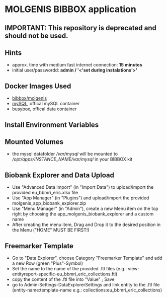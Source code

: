 # MOLGENIS BIBBOX application
## IMPORTANT: This repository is deprecated and should not be used.
## Hints
* approx. time with medium fast internet connection: **15 minutes**
* initial user/passwordd: **admin / '<'set during instalations'>'**

## Docker Images Used
 * [bibbox/molgenis](https://hub.docker.com/r/bibbox/molgenis/) 
 * [mySQL](https://hub.docker.com/_/mysql/), offical mySQL container
 * [busybox](https://hub.docker.com/_/busybox/), offical data container
 
## Install Environment Variables

## Mounted Volumes

* the mysql datafolder _/var/mysql_ will be mounted to _/opt/apps/INSTANCE_NAME/var/mysql_ in your BIBBOX kit 

## Biobank Explorer and Data Upload

* Use "Advanced Data Import" (in "Import Data") to upload/import the provided eu_bbmri_eric.xlsx file
* Use "App Manager" (in "Plugins") and upload/import the provided molgenis_app_biobank_explorer.zip
* Use "Menu Manager" (in "Admin"), create a new Menu item on the top right by choosing the app_molgenis_biobank_explorer and a custom name
* After creating the menu item, Drag and Drop it to the desired position in the Menu ("HOME" MUST BE FIRST!)

## Freemarker Template

* Go to "Data Explorer", choose Category "Freemarker Template" and add a new Row (green "Plus"-Symbol)
* Set the name to the name of the provided .ftl files (e.g.: view-entityreport-specific-eu_bbmri_eric_collections.ftl)
* copy the content of the .ftl file into "Value" ; Save
* go to Admin-Settings-DataExplorerSettings and link entity to the .ftl file (entity-name:template-name e.g.: collections:eu_bbmri_eric_collections)

